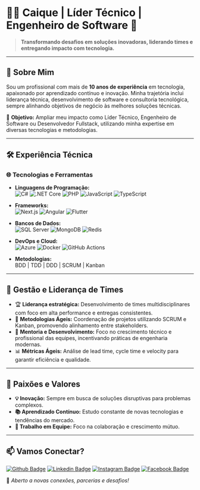 # 👨‍💻 Caique | Líder Técnico | Engenheiro de Software 🚀

> **Transformando desafios em soluções inovadoras, liderando times e entregando impacto com tecnologia.**

---

## 📌 Sobre Mim
Sou um profissional com mais de **10 anos de experiência** em tecnologia, apaixonado por aprendizado contínuo e inovação. Minha trajetória inclui liderança técnica, desenvolvimento de software e consultoria tecnológica, sempre alinhando objetivos de negócio às melhores soluções técnicas.

🎯 **Objetivo:** Ampliar meu impacto como Líder Técnico, Engenheiro de Software ou Desenvolvedor Fullstack, utilizando minha expertise em diversas tecnologias e metodologias.

---

## 🛠 Experiência Técnica

### 🌐 **Tecnologias e Ferramentas**
- **Linguagens de Programação:**  
  ![C#](https://img.shields.io/badge/-C%23-239120?style=flat&logo=c-sharp&logoColor=white) ![.NET Core](https://img.shields.io/badge/-.NET%20Core-512BD4?style=flat&logo=.net&logoColor=white) ![PHP](https://img.shields.io/badge/-PHP-777BB4?style=flat&logo=php&logoColor=white) ![JavaScript](https://img.shields.io/badge/-JavaScript-F7DF1E?style=flat&logo=javascript&logoColor=black) ![TypeScript](https://img.shields.io/badge/-TypeScript-007ACC?style=flat&logo=typescript&logoColor=white)

- **Frameworks:**  
  ![Next.js](https://img.shields.io/badge/-Next.js-000000?style=flat&logo=nextdotjs&logoColor=white) ![Angular](https://img.shields.io/badge/-Angular-DD0031?style=flat&logo=angular&logoColor=white) ![Flutter](https://img.shields.io/badge/-Flutter-02569B?style=flat&logo=flutter&logoColor=white)

- **Bancos de Dados:**  
  ![SQL Server](https://img.shields.io/badge/-SQL%20Server-CC2927?style=flat&logo=microsoft-sql-server&logoColor=white) ![MongoDB](https://img.shields.io/badge/-MongoDB-47A248?style=flat&logo=mongodb&logoColor=white) ![Redis](https://img.shields.io/badge/-Redis-DC382D?style=flat&logo=redis&logoColor=white)

- **DevOps e Cloud:**  
  ![Azure](https://img.shields.io/badge/-Azure-0078D4?style=flat&logo=microsoft-azure&logoColor=white) ![Docker](https://img.shields.io/badge/-Docker-2496ED?style=flat&logo=docker&logoColor=white) ![GitHub Actions](https://img.shields.io/badge/-GitHub%20Actions-2088FF?style=flat&logo=github-actions&logoColor=white)

- **Metodologias:**  
  BDD | TDD | DDD | SCRUM | Kanban  

---

## 👥 Gestão e Liderança de Times
- 🏆 **Liderança estratégica:** Desenvolvimento de times multidisciplinares com foco em alta performance e entregas consistentes.
- 🎯 **Metodologias Ágeis:** Coordenação de projetos utilizando SCRUM e Kanban, promovendo alinhamento entre stakeholders.
- 🤝 **Mentoria e Desenvolvimento:** Foco no crescimento técnico e profissional das equipes, incentivando práticas de engenharia modernas.
- 📊 **Métricas Ágeis:** Análise de lead time, cycle time e velocity para garantir eficiência e qualidade.

---

## 🌟 Paixões e Valores
- **💡 Inovação:** Sempre em busca de soluções disruptivas para problemas complexos.
- **📚 Aprendizado Contínuo:** Estudo constante de novas tecnologias e tendências do mercado.
- **👥 Trabalho em Equipe:** Foco na colaboração e crescimento mútuo.

---

## 📫 Vamos Conectar?
[![Github Badge](https://img.shields.io/badge/-Github-000?style=flat-square&logo=Github&logoColor=white&link=https://github.com/caiquefirefox/caiquefirefox)](https://github.com/caiquefirefox/caiquefirefox)
[![Linkedin Badge](https://img.shields.io/badge/-LinkedIn-blue?style=flat-square&logo=Linkedin&logoColor=white&link=https://www.linkedin.com/in/caique-dos-santos-soares)](https://www.linkedin.com/in/caique-dos-santos-soares)
[![Instagram Badge](https://img.shields.io/badge/-Instagram-C13584?style=flat-square&labelColor=C13584&logo=instagram&logoColor=white&link=https://www.instagram.com/caiquesantossoares/)](https://www.instagram.com/caiquesantossoares/)
[![Facebook Badge](https://img.shields.io/badge/-Facebook-blue?style=flat-square&labelColor=blue&logo=facebook&logoColor=white&link=https://www.facebook.com/caique.santossoares)](https://www.facebook.com/caique.santossoares)

🚀 *Aberto a novas conexões, parcerias e desafios!*  
